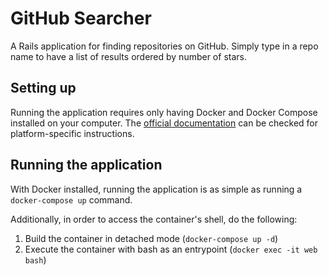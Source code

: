 # GitHub Searcher
A Rails application for finding repositories on GitHub. Simply type in a repo name to have a list of results ordered by number of stars.

## Setting up
Running the application requires only having Docker and Docker Compose installed on your computer. The [official documentation](https://docs.docker.com/engine/install/) can be checked for platform-specific instructions.

## Running the application
With Docker installed, running the application is as simple as running a `docker-compose up` command.

Additionally, in order to access the container's shell, do the following:
1. Build the container in detached mode (`docker-compose up -d`)
2. Execute the container with bash as an entrypoint (`docker exec -it web bash`)
